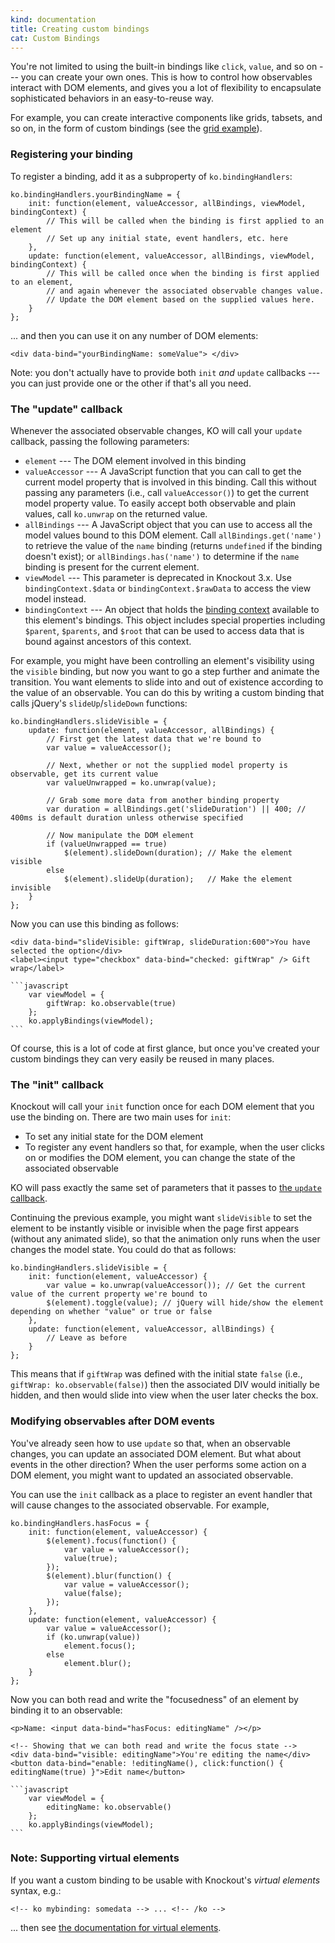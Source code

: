 ```yaml
---
kind: documentation
title: Creating custom bindings
cat: Custom Bindings
---
```


You're not limited to using the built-in bindings like `click`, `value`, and so on --- you can create your own ones. This is how to control how observables interact with DOM elements, and gives you a lot of flexibility to encapsulate sophisticated behaviors in an easy-to-reuse way.

For example, you can create interactive components like grids, tabsets, and so on, in the form of custom bindings (see the [grid example](../examples/grid.html)).

### Registering your binding

To register a binding, add it as a subproperty of `ko.bindingHandlers`:

    ko.bindingHandlers.yourBindingName = {
        init: function(element, valueAccessor, allBindings, viewModel, bindingContext) {
            // This will be called when the binding is first applied to an element
            // Set up any initial state, event handlers, etc. here
        },
        update: function(element, valueAccessor, allBindings, viewModel, bindingContext) {
            // This will be called once when the binding is first applied to an element,
            // and again whenever the associated observable changes value.
            // Update the DOM element based on the supplied values here.
        }
    };

... and then you can use it on any number of DOM elements:

    <div data-bind="yourBindingName: someValue"> </div>

Note: you don't actually have to provide both `init` *and* `update` callbacks --- you can just provide one or the other if that's all you need.

### The "update" callback

Whenever the associated observable changes, KO will call your `update` callback, passing the following parameters:

 * `element` --- The DOM element involved in this binding
 * `valueAccessor` --- A JavaScript function that you can call to get the current model property that is involved in this binding. Call this without passing any parameters (i.e., call `valueAccessor()`) to get the current model property value. To easily accept both observable and plain values, call `ko.unwrap` on the returned value.
 * `allBindings` --- A JavaScript object that you can use to access all the model values bound to this DOM element. Call `allBindings.get('name')` to retrieve the value of the `name` binding (returns `undefined` if the binding doesn't exist); or `allBindings.has('name')` to determine if the `name` binding is present for the current element.
 * `viewModel` --- This parameter is deprecated in Knockout 3.x. Use `bindingContext.$data` or `bindingContext.$rawData` to access the view model instead.
 * `bindingContext` --- An object that holds the [binding context](http://knockoutjs.com/documentation/binding-context.html) available to this element's bindings. This object includes special properties including `$parent`, `$parents`, and `$root` that can be used to access data that is bound against ancestors of this context.

For example, you might have been controlling an element's visibility using the `visible` binding, but now you want to go a step further and animate the transition. You want elements to slide into and out of existence according to the value of an observable. You can do this by writing a custom binding that calls jQuery's `slideUp`/`slideDown` functions:

    ko.bindingHandlers.slideVisible = {
        update: function(element, valueAccessor, allBindings) {
            // First get the latest data that we're bound to
            var value = valueAccessor();

            // Next, whether or not the supplied model property is observable, get its current value
            var valueUnwrapped = ko.unwrap(value);

            // Grab some more data from another binding property
            var duration = allBindings.get('slideDuration') || 400; // 400ms is default duration unless otherwise specified

            // Now manipulate the DOM element
            if (valueUnwrapped == true)
                $(element).slideDown(duration); // Make the element visible
            else
                $(element).slideUp(duration);   // Make the element invisible
        }
    };

Now you can use this binding as follows:

    <div data-bind="slideVisible: giftWrap, slideDuration:600">You have selected the option</div>
    <label><input type="checkbox" data-bind="checked: giftWrap" /> Gift wrap</label>

    ```javascript
        var viewModel = {
            giftWrap: ko.observable(true)
        };
        ko.applyBindings(viewModel);
    ```

Of course, this is a lot of code at first glance, but once you've created your custom bindings they can very easily be reused in many places.

### The "init" callback

Knockout will call your `init` function once for each DOM element that you use the binding on. There are two main uses for `init`:

 * To set any initial state for the DOM element
 * To register any event handlers so that, for example, when the user clicks on or modifies the DOM element, you can change the state of the associated observable

KO will pass exactly the same set of parameters that it passes to [the `update` callback](#the_update_callback).

Continuing the previous example, you might want `slideVisible` to set the element to be instantly visible or invisible when the page first appears (without any animated slide), so that the animation only runs when the user changes the model state. You could do that as follows:

    ko.bindingHandlers.slideVisible = {
        init: function(element, valueAccessor) {
            var value = ko.unwrap(valueAccessor()); // Get the current value of the current property we're bound to
            $(element).toggle(value); // jQuery will hide/show the element depending on whether "value" or true or false
        },
        update: function(element, valueAccessor, allBindings) {
            // Leave as before
        }
    };

This means that if `giftWrap` was defined with the initial state `false` (i.e., `giftWrap: ko.observable(false)`) then the associated DIV would initially be hidden, and then would slide into view when the user later checks the box.

### Modifying observables after DOM events

You've already seen how to use `update` so that, when an observable changes, you can update an associated DOM element. But what about events in the other direction? When the user performs some action on a DOM element, you might want to updated an associated observable.

You can use the `init` callback as a place to register an event handler that will cause changes to the associated observable. For example,

    ko.bindingHandlers.hasFocus = {
        init: function(element, valueAccessor) {
            $(element).focus(function() {
                var value = valueAccessor();
                value(true);
            });
            $(element).blur(function() {
                var value = valueAccessor();
                value(false);
            });
        },
        update: function(element, valueAccessor) {
            var value = valueAccessor();
            if (ko.unwrap(value))
                element.focus();
            else
                element.blur();
        }
    };

Now you can both read and write the "focusedness" of an element by binding it to an observable:

    <p>Name: <input data-bind="hasFocus: editingName" /></p>

    <!-- Showing that we can both read and write the focus state -->
    <div data-bind="visible: editingName">You're editing the name</div>
    <button data-bind="enable: !editingName(), click:function() { editingName(true) }">Edit name</button>

    ```javascript
        var viewModel = {
            editingName: ko.observable()
        };
        ko.applyBindings(viewModel);
    ```

### Note: Supporting virtual elements

If you want a custom binding to be usable with Knockout's *virtual elements* syntax, e.g.:

    <!-- ko mybinding: somedata --> ... <!-- /ko -->

... then see [the documentation for virtual elements](custom-bindings-for-virtual-elements.html).
